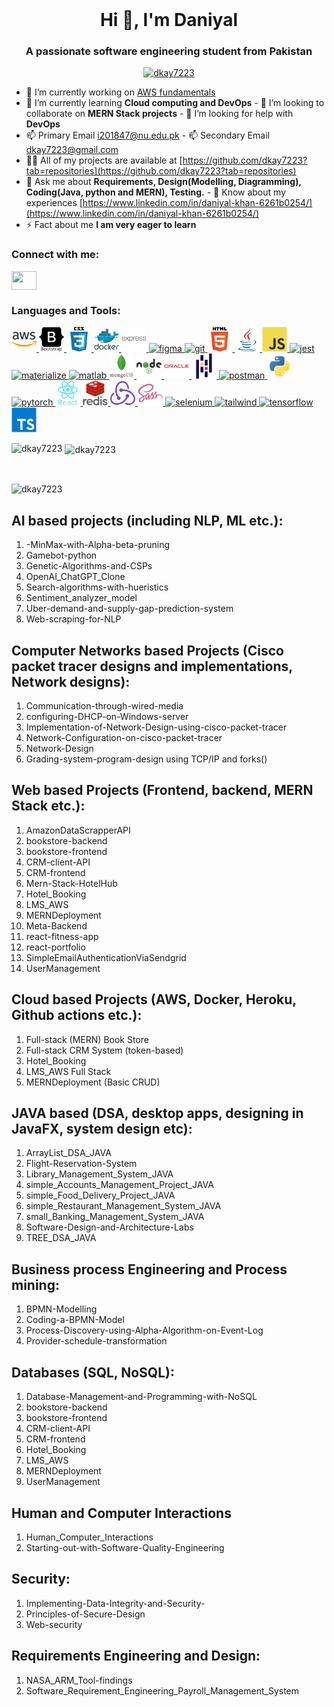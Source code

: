 <div align="center">
  <img
    align="center"
    width="500"
    style="margin-left: 500"
    src="https://cdn.dribbble.com/users/1162077/screenshots/3848914/programmer.gif"
    alt=""
  />
</div>
<h1 align="center">Hi 👋, I'm Daniyal</h1>
<h3 align="center">A passionate software engineering student from Pakistan</h3>
<div align="center">
  <a href="https://github.com/ryo-ma/github-profile-trophy"
    ><img
      src="https://github-profile-trophy.vercel.app/?username=dkay7223&margin-w=15&margin-h=15&row=3&column=3"
      alt="dkay7223"
  /></a>
</div>

- 🔭 I’m currently working on [AWS
fundamentals](https://www.coursera.org/learn/aws-cloud-technical-essentials/home/week/1)
- 🌱 I’m currently learning **Cloud computing and DevOps** - 👯 I’m looking to
collaborate on **MERN Stack projects** - 🤝 I’m looking for help with **DevOps**
- 📫 Primary Email
<a href="mailto:i201847@nu.edu.pk" target="blank">i201847@nu.edu.pk</a> - 📫
Secondary Email
<a href="mailto:dkay7223@gmail.com" target="blank">dkay7223@gmail.com</a>
- 👨‍💻 All of my projects are available at
[https://github.com/dkay7223?tab=repositories](https://github.com/dkay7223?tab=repositories)
- 💬 Ask me about **Requirements, Design(Modelling, Diagramming), Coding(Java,
python and MERN), Testing.** - 📄 Know about my experiences
[https://www.linkedin.com/in/daniyal-khan-6261b0254/](https://www.linkedin.com/in/daniyal-khan-6261b0254/)
- ⚡ Fact about me **I am very eager to learn**

<h3 align="left">Connect with me:</h3>
<p align="left">
  <a href="https://www.linkedin.com/in/daniyal-khan-6261b0254" target="blank"
    ><img
      align="center"
      src="https://raw.githubusercontent.com/rahuldkjain/github-profile-readme-generator/master/src/images/icons/Social/linked-in-alt.svg"
      height="30"
      width="40"
  /></a>
</p>

<h3 align="left">Languages and Tools:</h3>
<p align="left">
  <a href="https://aws.amazon.com" target="_blank" rel="noreferrer">
    <img
      src="https://raw.githubusercontent.com/devicons/devicon/master/icons/amazonwebservices/amazonwebservices-original-wordmark.svg"
      alt="aws"
      width="40"
      height="40"
    />
  </a>
  <a href="https://getbootstrap.com" target="_blank" rel="noreferrer">
    <img
      src="https://raw.githubusercontent.com/devicons/devicon/master/icons/bootstrap/bootstrap-plain-wordmark.svg"
      alt="bootstrap"
      width="40"
      height="40"
    />
  </a>
  <a href="https://www.w3schools.com/css/" target="_blank" rel="noreferrer">
    <img
      src="https://raw.githubusercontent.com/devicons/devicon/master/icons/css3/css3-original-wordmark.svg"
      alt="css3"
      width="40"
      height="40"
    />
  </a>
  <a href="https://www.docker.com/" target="_blank" rel="noreferrer">
    <img
      src="https://raw.githubusercontent.com/devicons/devicon/master/icons/docker/docker-original-wordmark.svg"
      alt="docker"
      width="40"
      height="40"
    />
  </a>
  <a href="https://expressjs.com" target="_blank" rel="noreferrer">
    <img
      src="https://raw.githubusercontent.com/devicons/devicon/master/icons/express/express-original-wordmark.svg"
      alt="express"
      width="40"
      height="40"
    />
  </a>
  <a href="https://www.figma.com/" target="_blank" rel="noreferrer">
    <img
      src="https://www.vectorlogo.zone/logos/figma/figma-icon.svg"
      alt="figma"
      width="40"
      height="40"
    />
  </a>
  <a href="https://git-scm.com/" target="_blank" rel="noreferrer">
    <img
      src="https://www.vectorlogo.zone/logos/git-scm/git-scm-icon.svg"
      alt="git"
      width="40"
      height="40"
    />
  </a>
  <a href="https://www.w3.org/html/" target="_blank" rel="noreferrer">
    <img
      src="https://raw.githubusercontent.com/devicons/devicon/master/icons/html5/html5-original-wordmark.svg"
      alt="html5"
      width="40"
      height="40"
    />
  </a>
  <a href="https://www.java.com" target="_blank" rel="noreferrer">
    <img
      src="https://raw.githubusercontent.com/devicons/devicon/master/icons/java/java-original.svg"
      alt="java"
      width="40"
      height="40"
    />
  </a>
  <a
    href="https://developer.mozilla.org/en-US/docs/Web/JavaScript"
    target="_blank"
    rel="noreferrer"
  >
    <img
      src="https://raw.githubusercontent.com/devicons/devicon/master/icons/javascript/javascript-original.svg"
      alt="javascript"
      width="40"
      height="40"
    />
  </a>
  <a href="https://jestjs.io" target="_blank" rel="noreferrer">
    <img
      src="https://www.vectorlogo.zone/logos/jestjsio/jestjsio-icon.svg"
      alt="jest"
      width="40"
      height="40"
    />
  </a>
  <a href="https://materializecss.com/" target="_blank" rel="noreferrer">
    <img
      src="https://raw.githubusercontent.com/prplx/svg-logos/5585531d45d294869c4eaab4d7cf2e9c167710a9/svg/materialize.svg"
      alt="materialize"
      width="40"
      height="40"
    />
  </a>
  <a href="https://www.mathworks.com/" target="_blank" rel="noreferrer">
    <img
      src="https://upload.wikimedia.org/wikipedia/commons/2/21/Matlab_Logo.png"
      alt="matlab"
      width="40"
      height="40"
    />
  </a>
  <a href="https://www.mongodb.com/" target="_blank" rel="noreferrer">
    <img
      src="https://raw.githubusercontent.com/devicons/devicon/master/icons/mongodb/mongodb-original-wordmark.svg"
      alt="mongodb"
      width="40"
      height="40"
    />
  </a>
  <a href="https://nodejs.org" target="_blank" rel="noreferrer">
    <img
      src="https://raw.githubusercontent.com/devicons/devicon/master/icons/nodejs/nodejs-original-wordmark.svg"
      alt="nodejs"
      width="40"
      height="40"
    />
  </a>
  <a href="https://www.oracle.com/" target="_blank" rel="noreferrer">
    <img
      src="https://raw.githubusercontent.com/devicons/devicon/master/icons/oracle/oracle-original.svg"
      alt="oracle"
      width="40"
      height="40"
    />
  </a>
  <a href="https://pandas.pydata.org/" target="_blank" rel="noreferrer">
    <img
      src="https://raw.githubusercontent.com/devicons/devicon/2ae2a900d2f041da66e950e4d48052658d850630/icons/pandas/pandas-original.svg"
      alt="pandas"
      width="40"
      height="40"
    />
  </a>
  <a href="https://postman.com" target="_blank" rel="noreferrer">
    <img
      src="https://www.vectorlogo.zone/logos/getpostman/getpostman-icon.svg"
      alt="postman"
      width="40"
      height="40"
    />
  </a>
  <a href="https://www.python.org" target="_blank" rel="noreferrer">
    <img
      src="https://raw.githubusercontent.com/devicons/devicon/master/icons/python/python-original.svg"
      alt="python"
      width="40"
      height="40"
    />
  </a>
  <a href="https://pytorch.org/" target="_blank" rel="noreferrer">
    <img
      src="https://www.vectorlogo.zone/logos/pytorch/pytorch-icon.svg"
      alt="pytorch"
      width="40"
      height="40"
    />
  </a>
  <a href="https://reactjs.org/" target="_blank" rel="noreferrer">
    <img
      src="https://raw.githubusercontent.com/devicons/devicon/master/icons/react/react-original-wordmark.svg"
      alt="react"
      width="40"
      height="40"
    />
  </a>
  <a href="https://redis.io" target="_blank" rel="noreferrer">
    <img
      src="https://raw.githubusercontent.com/devicons/devicon/master/icons/redis/redis-original-wordmark.svg"
      alt="redis"
      width="40"
      height="40"
    />
  </a>
  <a href="https://redux.js.org" target="_blank" rel="noreferrer">
    <img
      src="https://raw.githubusercontent.com/devicons/devicon/master/icons/redux/redux-original.svg"
      alt="redux"
      width="40"
      height="40"
    />
  </a>
  <a href="https://sass-lang.com" target="_blank" rel="noreferrer">
    <img
      src="https://raw.githubusercontent.com/devicons/devicon/master/icons/sass/sass-original.svg"
      alt="sass"
      width="40"
      height="40"
    />
  </a>
  <a href="https://www.selenium.dev" target="_blank" rel="noreferrer">
    <img
      src="https://raw.githubusercontent.com/detain/svg-logos/780f25886640cef088af994181646db2f6b1a3f8/svg/selenium-logo.svg"
      alt="selenium"
      width="40"
      height="40"
    />
  </a>
  <a href="https://tailwindcss.com/" target="_blank" rel="noreferrer">
    <img
      src="https://www.vectorlogo.zone/logos/tailwindcss/tailwindcss-icon.svg"
      alt="tailwind"
      width="40"
      height="40"
    />
  </a>
  <a href="https://www.tensorflow.org" target="_blank" rel="noreferrer">
    <img
      src="https://www.vectorlogo.zone/logos/tensorflow/tensorflow-icon.svg"
      alt="tensorflow"
      width="40"
      height="40"
    />
  </a>
  <a href="https://www.typescriptlang.org/" target="_blank" rel="noreferrer">
    <img
      src="https://raw.githubusercontent.com/devicons/devicon/master/icons/typescript/typescript-original.svg"
      alt="typescript"
      width="40"
      height="40"
    />
  </a>
</p>

<p>
  <img
    align="left"
    src="https://github-readme-stats.vercel.app/api/top-langs?username=dkay7223&show_icons=true&locale=en&layout=compact"
    alt="dkay7223"
  />
</p>

<p>
  &nbsp;<img
    align="center"
    src="https://github-readme-stats.vercel.app/api?username=dkay7223&show_icons=true&locale=en"
    alt="dkay7223"
  />
</p>
<div align="center">
  <img
    align="center"
    width="500"
    style="margin-left: 500"
    src="https://cdn.dribbble.com/users/1129235/screenshots/11119956/media/0ed2f1fafc01796836f58027975ef866.gif"
    alt=""
  />
</div>

<p>
  <img
    align="center"
    src="https://github-readme-streak-stats.herokuapp.com/?user=dkay7223&"
    alt="dkay7223"
  />
</p>
<div>
  <h2>AI based projects (including NLP, ML etc.):</h2>
  <ol>
    <li>-MinMax-with-Alpha-beta-pruning</li>
    <li>Gamebot-python</li>
    <li>Genetic-Algorithms-and-CSPs</li>
    <li>OpenAI_ChatGPT_Clone</li>
    <li>Search-algorithms-with-hueristics</li>
    <li>Sentiment_analyzer_model</li>
    <li>Uber-demand-and-supply-gap-prediction-system</li>
    <li>Web-scraping-for-NLP</li>
  </ol>

  <h2>
    Computer Networks based Projects (Cisco packet tracer designs and
    implementations, Network designs):
  </h2>
  <ol>
    <li>Communication-through-wired-media</li>
    <li>configuring-DHCP-on-Windows-server</li>
    <li>Implementation-of-Network-Design-using-cisco-packet-tracer</li>
    <li>Network-Configuration-on-cisco-packet-tracer</li>
    <li>Network-Design</li>
    <li>Grading-system-program-design using TCP/IP and forks()</li>
  </ol>

  <h2>Web based Projects (Frontend, backend, MERN Stack etc.):</h2>
  <ol>
    <li>AmazonDataScrapperAPI</li>
    <li>bookstore-backend</li>
    <li>bookstore-frontend</li>
    <li>CRM-client-API</li>
    <li>CRM-frontend</li>
    <li>Mern-Stack-HotelHub</li>
    <li>Hotel_Booking</li>
    <li>LMS_AWS</li>
    <li>MERNDeployment</li>
    <li>Meta-Backend</li>
    <li>react-fitness-app</li>
    <li>react-portfolio</li>
    <li>SimpleEmailAuthenticationViaSendgrid</li>
    <li>UserManagement</li>
  </ol>

  <h2>Cloud based Projects (AWS, Docker, Heroku, Github actions etc.):</h2>
  <ol>
    <li>Full-stack (MERN) Book Store</li>
    <li>Full-stack CRM System (token-based)</li>
    <li>Hotel_Booking</li>
    <li>LMS_AWS Full Stack</li>
    <li>MERNDeployment (Basic CRUD)</li>
  </ol>

  <h2>
    JAVA based (DSA, desktop apps, designing in JavaFX, system design etc):
  </h2>
  <ol>
    <li>ArrayList_DSA_JAVA</li>
    <li>Flight-Reservation-System</li>
    <li>Library_Management_System_JAVA</li>
    <li>simple_Accounts_Management_Project_JAVA</li>
    <li>simple_Food_Delivery_Project_JAVA</li>
    <li>simple_Restaurant_Management_System_JAVA</li>
    <li>small_Banking_Management_System_JAVA</li>
    <li>Software-Design-and-Architecture-Labs</li>
    <li>TREE_DSA_JAVA</li>
  </ol>

  <h2>Business process Engineering and Process mining:</h2>
  <ol>
    <li>BPMN-Modelling</li>
    <li>Coding-a-BPMN-Model</li>
    <li>Process-Discovery-using-Alpha-Algorithm-on-Event-Log</li>
    <li>Provider-schedule-transformation</li>
  </ol>

  <h2>Databases (SQL, NoSQL):</h2>
  <ol>
    <li>Database-Management-and-Programming-with-NoSQL</li>
    <li>bookstore-backend</li>
    <li>bookstore-frontend</li>
    <li>CRM-client-API</li>
    <li>CRM-frontend</li>
    <li>Hotel_Booking</li>
    <li>LMS_AWS</li>
    <li>MERNDeployment</li>
    <li>UserManagement</li>
  </ol>

  <h2>Human and Computer Interactions</h2>
  <ol>
    <li>Human_Computer_Interactions</li>
    <li>Starting-out-with-Software-Quality-Engineering</li>
  </ol>

  <h2>Security:</h2>
  <ol>
    <li>Implementing-Data-Integrity-and-Security-</li>
    <li>Principles-of-Secure-Design</li>
    <li>Web-security</li>
  </ol>

  <h2>Requirements Engineering and Design:</h2>
  <ol>
    <li>NASA_ARM_Tool-findings</li>
    <li>Software_Requirement_Engineering_Payroll_Management_System</li>
  </ol>
</div>
